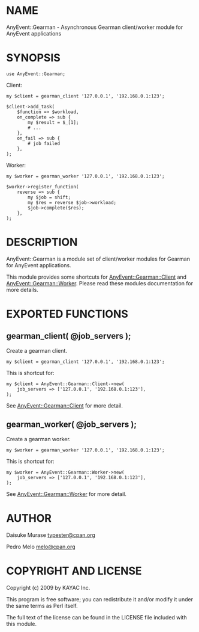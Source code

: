 # NAME

AnyEvent::Gearman - Asynchronous Gearman client/worker module for AnyEvent applications

# SYNOPSIS

    use AnyEvent::Gearman;

Client:

    my $client = gearman_client '127.0.0.1', '192.168.0.1:123';
    
    $client->add_task(
        $function => $workload,
        on_complete => sub {
            my $result = $_[1];
            # ...
        },
        on_fail => sub {
            # job failed
        },
    );

Worker:

    my $worker = gearman_worker '127.0.0.1', '192.168.0.1:123';
    
    $worker->register_function(
        reverse => sub {
            my $job = shift;
            my $res = reverse $job->workload;
            $job->complete($res);
        },
    );

# DESCRIPTION

AnyEvent::Gearman is a module set of client/worker modules for Gearman for AnyEvent applications.

This module provides some shortcuts for [AnyEvent::Gearman::Client](https://metacpan.org/pod/AnyEvent::Gearman::Client) and [AnyEvent::Gearman::Worker](https://metacpan.org/pod/AnyEvent::Gearman::Worker).
Please read these modules documentation for more details.

# EXPORTED FUNCTIONS

## gearman\_client( @job\_servers );

Create a gearman client.

    my $client = gearman_client '127.0.0.1', '192.168.0.1:123';

This is shortcut for:

    my $client = AnyEvent::Gearman::Client->new(
        job_servers => ['127.0.0.1', '192.168.0.1:123'],
    );

See [AnyEvent::Gearman::Client](https://metacpan.org/pod/AnyEvent::Gearman::Client) for more detail.

## gearman\_worker( @job\_servers );

Create a gearman worker.

    my $worker = gearman_worker '127.0.0.1', '192.168.0.1:123';

This is shortcut for:

    my $worker = AnyEvent::Gearman::Worker->new(
        job_servers => ['127.0.0.1', '192.168.0.1:123'],
    );

See [AnyEvent::Gearman::Worker](https://metacpan.org/pod/AnyEvent::Gearman::Worker) for more detail.

# AUTHOR

Daisuke Murase <typester@cpan.org>

Pedro Melo <melo@cpan.org>

# COPYRIGHT AND LICENSE

Copyright (c) 2009 by KAYAC Inc.

This program is free software; you can redistribute
it and/or modify it under the same terms as Perl itself.

The full text of the license can be found in the
LICENSE file included with this module.

